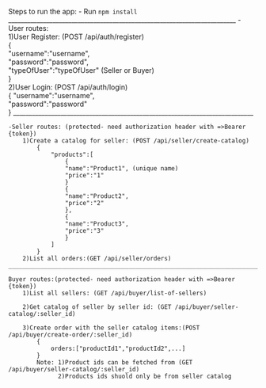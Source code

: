 Steps to run the app:
    - Run `npm install` <br/>
    ________________________________________________________________________
     - User routes: <br/>
       1)User Register: (POST /api/auth/register) <br/>
            { <br/>
                "username":"username", <br/>
                "password":"password", <br/>
                "typeOfUser":"typeOfUser" (Seller or Buyer) <br/>
            } <br/>
        2)User Login: (POST /api/auth/login) <br/>
            {
                "username":"username", <br/>
                "password":"password" <br/>
            }
    ____________________________________________________________________________

    -Seller routes: (protected- need authorization header with =>Bearer {token})
        1)Create a catalog for seller: (POST /api/seller/create-catalog) 
            {
                "products":[
                    {
                    "name":"Product1", (unique name)
                    "price":"1"
                    }
                    {
                    "name":"Product2",
                    "price":"2"
                    },
                    {
                    "name":"Product3",
                    "price":"3"
                    }
                ]
            }
        2)List all orders:(GET /api/seller/orders)
    _____________________________________________________________________________

    Buyer routes:(protected- need authorization header with =>Bearer {token})
        1)List all sellers: (GET /api/buyer/list-of-sellers)

        2)Get catalog of seller by seller id: (GET /api/buyer/seller-catalog/:seller_id)

        3)Create order with the seller catalog items:(POST /api/buyer/create-order/:seller_id)
            {
                orders:["productId1","productId2",...]
            }
            Note: 1)Product ids can be fetched from (GET /api/buyer/seller-catalog/:seller_id)
                  2)Products ids shuold only be from seller catalog

